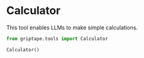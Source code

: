 # Calculator

This tool enables LLMs to make simple calculations.

```python
from griptape.tools import Calculator

Calculator()
```
